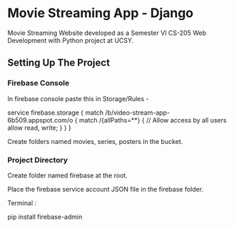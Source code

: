 # Movie Streaming App - Django

Movie Streaming Website developed as a Semester VI CS-205 Web Development with Python project at UCSY.

## Setting Up The Project 

### Firebase Console

In firebase console paste this in Storage/Rules -

service firebase.storage {
  match /b/video-stream-app-6b509.appspot.com/o {
    match /{allPaths=**} {
      // Allow access by all users
      allow read, write;
    }
  }
}

Create folders named movies, series, posters in the bucket.

### Project Directory 

Create folder named firebase at the root.

Place the firebase service account JSON file in the firebase folder.

Terminal :

pip install firebase-admin